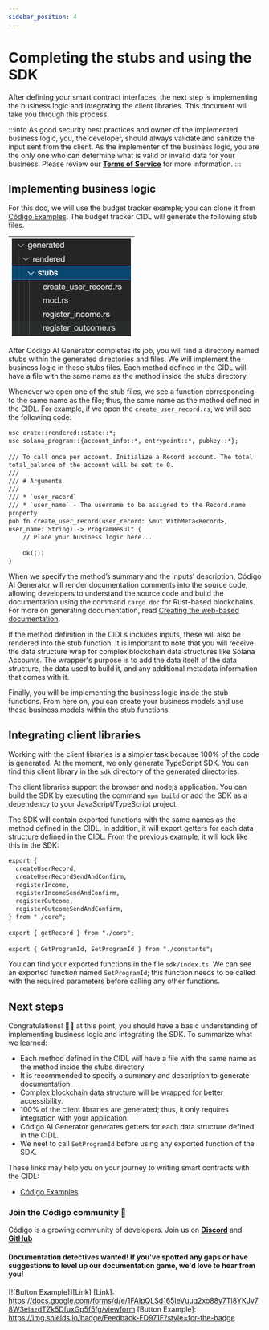 ```yaml
---
sidebar_position: 4
---
```


#  Completing the stubs and using the SDK

After defining your smart contract interfaces, the next step is implementing the business logic and integrating the client libraries. This document will take you through this process.

:::info
As good security best practices and owner of the implemented business logic, you, the developer, should always validate and sanitize the input sent from the client. As the implementer of the business logic, you are the only one who can determine what is valid or invalid data for your business. Please review our **[Terms of Service](https://docs.codigo.ai/terms_of_service)** for more information.
:::

## Implementing business logic

For this doc, we will use the budget tracker example; you can clone it from [Código Examples](https://github.com/Codigo-io/examples). The budget tracker CIDL will generate the following stub files.

| ![Budget Tracker Stub Files](../../static/img/Budget%20Tracker%20Stub%20Files.png) |
| :-------------------------------------------------------------------------------   |

After Código AI Generator completes its job, you will find a directory named stubs within the generated directories and files. We will implement the business logic in these stubs files. Each method defined in the CIDL will have a file with the same name as the method inside the stubs directory. 

Whenever we open one of the stub files, we see a function corresponding to the same name as the file; thus, the same name as the method defined in the CIDL. For example, if we open the `create_user_record.rs`, we will see the following code:

```
use crate::rendered::state::*;
use solana_program::{account_info::*, entrypoint::*, pubkey::*};

/// To call once per account. Initialize a Record account. The total total_balance of the account will be set to 0.
///
/// # Arguments
///
/// * `user_record`
/// * `user_name` - The username to be assigned to the Record.name property
pub fn create_user_record(user_record: &mut WithMeta<Record>, user_name: String) -> ProgramResult {
    // Place your business logic here...

    Ok(())
}
```

When we specify the method’s summary and the inputs’ description, Código AI Generator will render documentation comments into the source code, allowing developers to understand the source code and build the documentation using the command `cargo doc` for Rust-based blockchains. For more on generating documentation, read [Creating the web-based documentation](https://docs.codigo.ai/guides/web-based%20documentation).

If the method definition in the CIDLs includes inputs, these will also be rendered into the stub function. It is important to note that you will receive the data structure wrap for complex blockchain data structures like Solana Accounts. The wrapper's purpose is to add the data itself of the data structure, the data used to build it, and any additional metadata information that comes with it.

Finally, you will be implementing the business logic inside the stub functions. From here on, you can create your business models and use these business models within the stub functions. 

## Integrating client libraries

Working with the client libraries is a simpler task because 100% of the code is generated. At the moment, we only generate TypeScript SDK. You can find this client library in the `sdk` directory of the generated directories. 

The client libraries support the browser and nodejs application. You can build the SDK by executing the command `npm build` or add the SDK as a dependency to your JavaScript/TypeScript project.

The SDK will contain exported functions with the same names as the method defined in the CIDL. In addition, it will export getters for each data structure defined in the CIDL. From the previous example, it will look like this in the SDK:

```
export {
  createUserRecord,
  createUserRecordSendAndConfirm,
  registerIncome,
  registerIncomeSendAndConfirm,
  registerOutcome,
  registerOutcomeSendAndConfirm,
} from "./core";

export { getRecord } from "./core";

export { GetProgramId, SetProgramId } from "./constants";
```

You can find your exported functions in the file `sdk/index.ts`. We can see an exported function named `SetProgramId`; this function needs to be called with the required parameters before calling any other functions.    

## Next steps
Congratulations! 🎉👏 at this point, you should have a basic understanding of implementing business logic and integrating the SDK. To summarize what we learned:

- Each method defined in the CIDL will have a file with the same name as the method inside the stubs directory. 
- It is recommended to specify a summary and description to generate documentation.
- Complex blockchain data structure will be wrapped for better accessibility.
- 100% of the client libraries are generated; thus, it only requires integration with your application.
- Código AI Generator generates getters for each data structure defined in the CIDL.
- We neet to call `SetProgramId` before using any exported function of the SDK.

These links may help you on your journey to writing smart contracts with the CIDL:
- [Código Examples](https://github.com/Codigo-io/examples)

### Join the Código community 💚
Código is a growing community of developers. Join us on **[Discord](https://docs.google.com/forms/d/e/1FAIpQLSdSG0OgJ5xuwwU7JiSGBdn01L3ID68qNCd2HAnFSztXVYKmBg/viewform)** and **[GitHub](https://docs.google.com/forms/d/e/1FAIpQLSdGDGH4bwQf5dX3-uFCYeRKzIGbd5dVEPxHKQPTt63bBVVcVQ/viewform)** 

#### Documentation detectives wanted! If you've spotted any gaps or have suggestions to level up our documentation game, we'd love to hear from you!
[![Button Example]][Link]
[Link]: https://docs.google.com/forms/d/e/1FAIpQLSd165IeVuuq2xo88y7Tl8YKJv78W3eiazdTZk5DfuxGp5f5fg/viewform
[Button Example]: https://img.shields.io/badge/Feedback-FD971F?style=for-the-badge